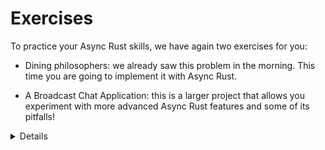 # Exercises

To practice your Async Rust skills, we have again two exercises for you:

* Dining philosophers: we already saw this problem in the morning. This time
  you are going to implement it with Async Rust.

* A Broadcast Chat Application: this is a larger project that allows you
  experiment with more advanced Async Rust features and some of its pitfalls!

<details>

After looking at the exercises, you can look at the [solutions] provided.

[solutions]: solutions-afternoon.md

</details>
